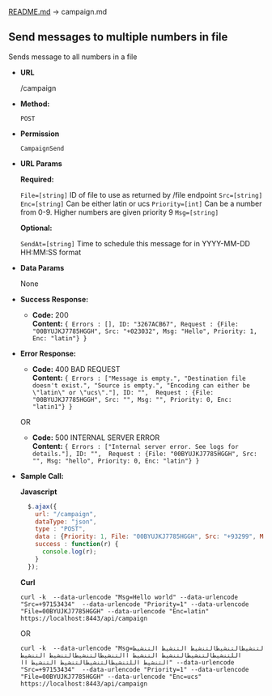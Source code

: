 [README.md](README.md) -> campaign.md

**Send messages to multiple numbers in file**
----
  Sends message to all  numbers in a file

* **URL**

  /campaign

* **Method:**

  `POST`

* **Permission**

  `CampaignSend`
  
*  **URL Params**

   **Required:**
 
   `File=[string]` ID of file to use as returned by /file endpoint
   `Src=[string]` 
   `Enc=[string]` Can be either latin or ucs
   `Priority=[int]` Can be a number from 0-9. Higher numbers are given priority 9 
   `Msg=[string]`

   **Optional:**

   `SendAt=[string]` Time to schedule this message for in YYYY-MM-DD HH:MM:SS format

* **Data Params**

  None

* **Success Response:**

  * **Code:** 200 <br />
    **Content:** `{ Errors : [], ID: "3267ACB67", Request : {File: "00BYUJKJ7785HGGH", Src: "+023032", Msg: "Hello", Priority: 1, Enc: "latin"} }`
 
* **Error Response:**

  * **Code:** 400 BAD REQUEST <br />
    **Content:** `{ Errors : ["Message is empty.", "Destination file doesn't exist.", "Source is empty.", "Encoding can either be \"latin\" or \"ucs\"."], ID: "",  Request : {File: "00BYUJKJ7785HGGH", Src: "", Msg: "", Priority: 0, Enc: "latin1"} }`

  OR

  * **Code:** 500 INTERNAL SERVER ERROR <br />
    **Content:** `{ Errors : ["Internal server error. See logs for details."], ID: "",  Request : {File: "00BYUJKJ7785HGGH", Src: "", Msg: "hello", Priority: 0, Enc: "latin"} }`

* **Sample Call:**

  **Javascript**
  
  ```javascript
    $.ajax({
      url: "/campaign",
      dataType: "json",
      type : "POST",
      data : {Priority: 1, File: "00BYUJKJ7785HGGH", Src: "+93299", Msg: "hello world", Enc:"latin"}
      success : function(r) {
        console.log(r);
      }
    });
  ```

  **Curl**
  
  ```shell
  curl -k  --data-urlencode "Msg=Hello world" --data-urlencode "Src=+97153434"  --data-urlencode "Priority=1" --data-urlencode "File=00BYUJKJ7785HGGH" --data-urlencode "Enc=latin" https://localhost:8443/api/campaign
  ```
  
  OR

  ```shell
  curl -k  --data-urlencode "Msg=لتنشيطالتنشيطالتنشيط التنشيط التنشيط اللتنشيطالتنشيطالتنشيط التنشيط االتنشيطالتنشيطالتنشيط التنشيط التنشيط اللتنشيطالتنشيطالتنشيط التنشيط اا" --data-urlencode "Src=+97153434"  --data-urlencode "Priority=1" --data-urlencode "File=00BYUJKJ7785HGGH" --data-urlencode "Enc=ucs" https://localhost:8443/api/campaign
  ```
